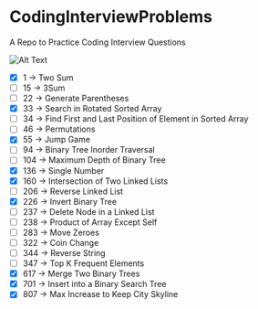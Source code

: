 # CodingInterviewProblems 

A Repo to Practice Coding Interview Questions

![Alt Text](https://media.giphy.com/media/rWY9ySfjytitq/giphy.gif)

* [x] 1 -> Two Sum 
* [ ] 15 -> 3Sum
* [ ] 22 -> Generate Parentheses
* [x] 33 -> Search in Rotated Sorted Array
* [ ] 34 -> Find First and Last Position of Element in Sorted Array
* [ ] 46 -> Permutations
* [x] 55 -> Jump Game
* [ ] 94 -> Binary Tree Inorder Traversal
* [ ] 104 -> Maximum Depth of Binary Tree
* [x] 136 -> Single Number
* [x] 160 -> Intersection of Two Linked Lists
* [ ] 206 -> Reverse Linked List
* [x] 226 -> Invert Binary Tree
* [ ] 237 -> Delete Node in a Linked List
* [ ] 238 -> Product of Array Except Self
* [ ] 283 -> Move Zeroes
* [ ] 322 -> Coin Change
* [ ] 344 -> Reverse String
* [ ] 347 -> Top K Frequent Elements
* [x] 617 -> Merge Two Binary Trees
* [x] 701 -> Insert into a Binary Search Tree
* [x] 807 -> Max Increase to Keep City Skyline
